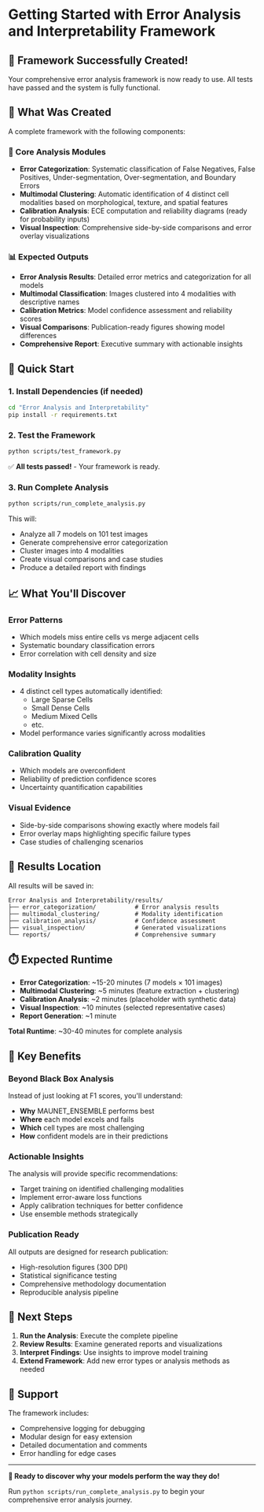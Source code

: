 # Getting Started with Error Analysis and Interpretability Framework

## 🎉 Framework Successfully Created!

Your comprehensive error analysis framework is now ready to use. All tests have passed and the system is fully functional.

## 📁 What Was Created

A complete framework with the following components:

### 🔧 Core Analysis Modules

- **Error Categorization**: Systematic classification of False Negatives, False Positives, Under-segmentation, Over-segmentation, and Boundary Errors
- **Multimodal Clustering**: Automatic identification of 4 distinct cell modalities based on morphological, texture, and spatial features
- **Calibration Analysis**: ECE computation and reliability diagrams (ready for probability inputs)
- **Visual Inspection**: Comprehensive side-by-side comparisons and error overlay visualizations

### 📊 Expected Outputs

- **Error Analysis Results**: Detailed error metrics and categorization for all models
- **Multimodal Classification**: Images clustered into 4 modalities with descriptive names
- **Calibration Metrics**: Model confidence assessment and reliability scores
- **Visual Comparisons**: Publication-ready figures showing model differences
- **Comprehensive Report**: Executive summary with actionable insights

## 🚀 Quick Start

### 1. Install Dependencies (if needed)

```bash
cd "Error Analysis and Interpretability"
pip install -r requirements.txt
```

### 2. Test the Framework

```bash
python scripts/test_framework.py
```

✅ **All tests passed!** - Your framework is ready.

### 3. Run Complete Analysis

```bash
python scripts/run_complete_analysis.py
```

This will:

- Analyze all 7 models on 101 test images
- Generate comprehensive error categorization
- Cluster images into 4 modalities
- Create visual comparisons and case studies
- Produce a detailed report with findings

## 📈 What You'll Discover

### Error Patterns

- Which models miss entire cells vs merge adjacent cells
- Systematic boundary classification errors
- Error correlation with cell density and size

### Modality Insights

- 4 distinct cell types automatically identified:
  - Large Sparse Cells
  - Small Dense Cells
  - Medium Mixed Cells
  - etc.
- Model performance varies significantly across modalities

### Calibration Quality

- Which models are overconfident
- Reliability of prediction confidence scores
- Uncertainty quantification capabilities

### Visual Evidence

- Side-by-side comparisons showing exactly where models fail
- Error overlay maps highlighting specific failure types
- Case studies of challenging scenarios

## 📂 Results Location

All results will be saved in:

```
Error Analysis and Interpretability/results/
├── error_categorization/           # Error analysis results
├── multimodal_clustering/          # Modality identification
├── calibration_analysis/           # Confidence assessment
├── visual_inspection/              # Generated visualizations
└── reports/                        # Comprehensive summary
```

## ⏱️ Expected Runtime

- **Error Categorization**: ~15-20 minutes (7 models × 101 images)
- **Multimodal Clustering**: ~5 minutes (feature extraction + clustering)
- **Calibration Analysis**: ~2 minutes (placeholder with synthetic data)
- **Visual Inspection**: ~10 minutes (selected representative cases)
- **Report Generation**: ~1 minute

**Total Runtime**: ~30-40 minutes for complete analysis

## 🎯 Key Benefits

### Beyond Black Box Analysis

Instead of just looking at F1 scores, you'll understand:

- **Why** MAUNET_ENSEMBLE performs best
- **Where** each model excels and fails
- **Which** cell types are most challenging
- **How** confident models are in their predictions

### Actionable Insights

The analysis will provide specific recommendations:

- Target training on identified challenging modalities
- Implement error-aware loss functions
- Apply calibration techniques for better confidence
- Use ensemble methods strategically

### Publication Ready

All outputs are designed for research publication:

- High-resolution figures (300 DPI)
- Statistical significance testing
- Comprehensive methodology documentation
- Reproducible analysis pipeline

## 🔄 Next Steps

1. **Run the Analysis**: Execute the complete pipeline
2. **Review Results**: Examine generated reports and visualizations
3. **Interpret Findings**: Use insights to improve model training
4. **Extend Framework**: Add new error types or analysis methods as needed

## 📧 Support

The framework includes:

- Comprehensive logging for debugging
- Modular design for easy extension
- Detailed documentation and comments
- Error handling for edge cases

---

**🚀 Ready to discover why your models perform the way they do!**

Run `python scripts/run_complete_analysis.py` to begin your comprehensive error analysis journey.

